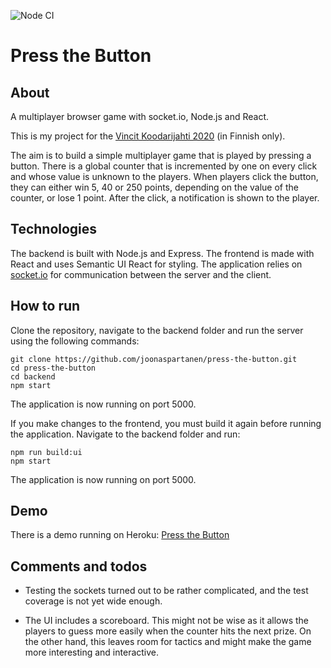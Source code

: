 ![Node CI](https://github.com/joonaspartanen/press-the-button/workflows/Node%20CI/badge.svg)

# Press the Button

## About

A multiplayer browser game with socket.io, Node.js and React.

This is my project for the [Vincit Koodarijahti 2020](https://www.koodarijahti.fi/) (in Finnish only).

The aim is to build a simple multiplayer game that is played by pressing a button. There is a global counter that is incremented by one on every click and whose value is unknown to the players. When players click the button, they can either win 5, 40 or 250 points, depending on the value of the counter, or lose 1 point. After the click, a notification is shown to the player.

## Technologies

The backend is built with Node.js and Express. The frontend is made with React and uses Semantic UI React for styling. The application relies on [socket.io](https://socket.io/) for communication between the server and the client.

## How to run

Clone the repository, navigate to the backend folder and run the server using the following commands:

```
git clone https://github.com/joonaspartanen/press-the-button.git
cd press-the-button
cd backend
npm start
```

The application is now running on port 5000.

If you make changes to the frontend, you must build it again before running the application. Navigate to the backend folder and run:

```
npm run build:ui
npm start
```

The application is now running on port 5000.

## Demo

There is a demo running on Heroku: [Press the Button](http://press-the-button-game.herokuapp.com/)

## Comments and todos

- Testing the sockets turned out to be rather complicated, and the test coverage is not yet wide enough.

- The UI includes a scoreboard. This might not be wise as it allows the players to guess more easily when the counter hits the next prize. On the other hand, this leaves room for tactics and might make the game more interesting and interactive.
